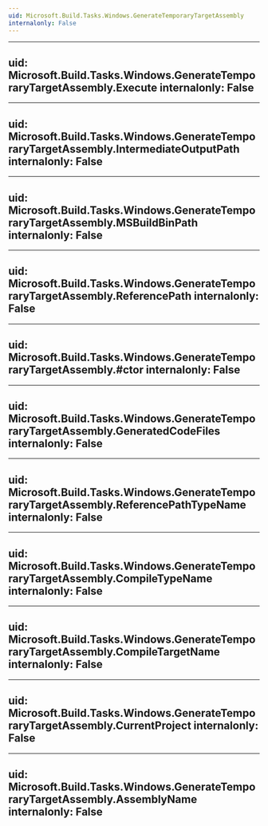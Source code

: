 ```yaml
---
uid: Microsoft.Build.Tasks.Windows.GenerateTemporaryTargetAssembly
internalonly: False
---
```


---
uid: Microsoft.Build.Tasks.Windows.GenerateTemporaryTargetAssembly.Execute
internalonly: False
---

---
uid: Microsoft.Build.Tasks.Windows.GenerateTemporaryTargetAssembly.IntermediateOutputPath
internalonly: False
---

---
uid: Microsoft.Build.Tasks.Windows.GenerateTemporaryTargetAssembly.MSBuildBinPath
internalonly: False
---

---
uid: Microsoft.Build.Tasks.Windows.GenerateTemporaryTargetAssembly.ReferencePath
internalonly: False
---

---
uid: Microsoft.Build.Tasks.Windows.GenerateTemporaryTargetAssembly.#ctor
internalonly: False
---

---
uid: Microsoft.Build.Tasks.Windows.GenerateTemporaryTargetAssembly.GeneratedCodeFiles
internalonly: False
---

---
uid: Microsoft.Build.Tasks.Windows.GenerateTemporaryTargetAssembly.ReferencePathTypeName
internalonly: False
---

---
uid: Microsoft.Build.Tasks.Windows.GenerateTemporaryTargetAssembly.CompileTypeName
internalonly: False
---

---
uid: Microsoft.Build.Tasks.Windows.GenerateTemporaryTargetAssembly.CompileTargetName
internalonly: False
---

---
uid: Microsoft.Build.Tasks.Windows.GenerateTemporaryTargetAssembly.CurrentProject
internalonly: False
---

---
uid: Microsoft.Build.Tasks.Windows.GenerateTemporaryTargetAssembly.AssemblyName
internalonly: False
---
